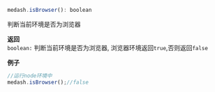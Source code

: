 ```js
medash.isBrowser(): boolean 
```
判断当前环境是否为浏览器  

**返回**  
`boolean:` 判断当前环境是否为浏览器, 浏览器环境返回`true`,否则返回`false`

**例子**
```js
//运行node环境中
medash.isBrowser();//false
```